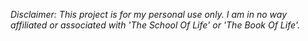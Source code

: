 
*Disclaimer: This project is for my personal use only. I am in no way affiliated or associated with 'The School Of Life' or 'The Book Of Life'.*
